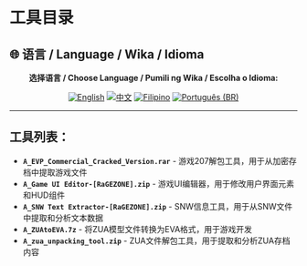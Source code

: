 # 工具目录

## 🌐 语言 / Language / Wika / Idioma

<div align="center">

**选择语言 / Choose Language / Pumili ng Wika / Escolha o Idioma:**

[![English](https://img.shields.io/badge/English-EN-blue?style=flat-square)](../README.md)
[![中文](https://img.shields.io/badge/中文-CN-red?style=flat-square)](README_CN.md)
[![Filipino](https://img.shields.io/badge/Filipino-PH-green?style=flat-square)](README_PH.md)
[![Português (BR)](https://img.shields.io/badge/Português%20(BR)-BR-yellow?style=flat-square)](README_PT_BR.md)

</div>

---

## 工具列表：
- **`A_EVP_Commercial_Cracked_Version.rar`** - 游戏207解包工具，用于从加密存档中提取游戏文件
- **`A_Game UI Editor-[RaGEZONE].zip`**  - 游戏UI编辑器，用于修改用户界面元素和HUD组件
- **`A_SNW Text Extractor-[RaGEZONE].zip`** - SNW信息工具，用于从SNW文件中提取和分析文本数据
- **`A_ZUAtoEVA.7z`** - 将ZUA模型文件转换为EVA格式，用于游戏开发
- **`A_zua_unpacking_tool.zip`** - ZUA文件解包工具，用于提取和分析ZUA存档内容